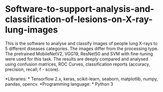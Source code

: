 # Software-to-support-analysis-and-classification-of-lesions-on-X-ray-lung-images
This is the software to analyse and classify images of people lung X-rays to 5 different diseases categories. The images differ from the processing type. The pretrained MobileNetV2, VGG19, ResNet50 and SVM with fine-tuning were used for this task. The results are deeply compared and analysed using confusion matrices, ROC Curves, classification reports (accuracy, precision, recall, f - score).

*Libraries: * Tensorflow 2.x, keras, scikit-learn, seaborn, matplotlib, numpy, pandas, opencv.
*Programming language: * Python 3
